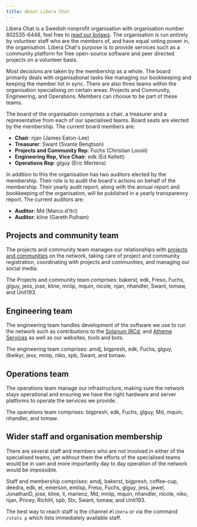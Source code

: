 ```yaml
---
title: About Libera Chat
---
```


Libera Chat is a Swedish nonprofit organisation with organisation number
802535-6448, feel free to [read our bylaws](/bylaws). The organisation is run
entirely by volunteer staff who are the members of, and have equal voting power
in, the organisation. Libera Chat's purpose is to provide services such as a
community platform for free open-source software and peer directed projects on
a volunteer basis.

Most decisions are taken by the membership as a whole. The board
primarily deals with organisational tasks like managing our bookkeeping
and keeping the member list in sync. There are also three teams within
the organisation specialising on certain areas: Projects and Community,
Engineering, and Operations. Members can choose to be part of these teams.

The board of the organisation comprises a chair, a treasurer and a
representative from each of our specialised teams. Board seats are elected
by the membership. The current board members are:

- **Chair**: njan (James Eaton-Lee)
- **Treasurer**: Swant (Svante Bengtson)
- **Projects and Community Rep**: Fuchs (Christian Loosli)
- **Engineering Rep, Vice Chair**: edk (Ed Kellett)
- **Operations Rep**: glguy (Eric Mertens)

In addition to this the organisation has two auditors elected by the membership.
Their role is to audit the board's actions on behalf of the membership.
Their yearly audit report, along with the annual report and bookkeeping of the
organisation, will be published in a yearly transparency report.
The current auditors are:

- **Auditor**: Md (Marco d'Itri)
- **Auditor**: kline (Gareth Pulham)

## Projects and community team

The projects and community team manages our relationships with
[projects and communities](/chanreg) on the network, taking care of project
and community registration, coordinating with projects and communities, and
managing our social media.

The Projects and community team comprises: bakerst, edk, Freso, Fuchs,
glguy, jess, jose, kline, mniip, mquin, nicole, njan, nhandler, Swant,
tomaw, and Unit193.

## Engineering team

The engineering team handles development of the software we use to run the
network such as contributions to the [Solanum IRCd](https://solanum.chat),
and [Atheme Services](https://atheme.github.io/) as well as our websites,
tools and bots.

The engineering team comprises: amdj, bigpresh, edk, Fuchs, glguy,
ilbelkyr, jess, mniip, niko, spb, Swant, and tomaw.

## Operations team

The operations team manage our infrastructure, making sure the network stays
operational and ensuring we have the right hardware and server platforms to
operate the services we provide.

The operations team comprises: bigpresh, edk, Fuchs, glguy, Md, mquin,
nhandler, and tomaw.

## Wider staff and organisation membership

There are several staff and members who are not involved in either of the
specialised teams, yet without them the efforts of the specialised teams would
be in vain and more importantly day to day operation of the network would be
impossible.

Staff and membership comprises: amdj, bakerst, bigpresh, coffee-cup, deedra,
edk, el, emerson, emilsp, Freso, Fuchs, glguy, jess, jewel, JonathanD, jose,
kline, li, marienz, Md, mniip, mquin, nhandler, nicole, niko, njan, Pricey,
RichiH, spb, Stx, Swant, tomaw, and Unit193.

The best way to reach staff is the channel `#libera` or via the command
`/stats p` which lists immediately available staff.
